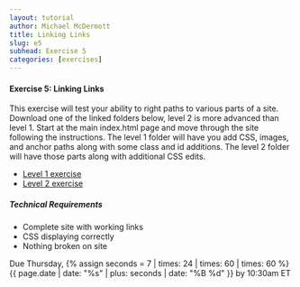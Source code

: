 ```yaml
---
layout: tutorial
author: Michael McDermott
title: Linking Links
slug: e5
subhead: Exercise 5
categories: [exercises]
---
```

#### Exercise 5: Linking Links
This exercise will test your ability to right paths to various parts of a site. Download one of the linked folders below, level 2 is more advanced than level 1. Start at the main index.html page and move through the site following the instructions. The level 1 folder will have you add CSS, images, and anchor paths along with some class and id additions. The level 2 folder will have those parts along with additional CSS edits.

* [Level 1 exercise](https://www.dropbox.com/scl/fo/5up3bwasg4vc6cadu3v0p/AJ-F1EQ3yAVqDTHwdPoQhvU?rlkey=6lt9lwalzeiwlaxcppd46wwh6&dl=0)
* [Level 2 exercise](https://www.dropbox.com/scl/fo/z1gehppkspwoj1yn7kpkm/AJBMcIBcwdbjjmVuhbhk2Ho?rlkey=st0gs19bsqpx40kn25crwy31h&dl=0)

##### Technical Requirements
* Complete site with working links
* CSS displaying correctly
* Nothing broken on site

<span class="due">Due Thursday, {% assign seconds = 7 | times: 24 | times: 60 | times: 60 %}{{ page.date | date: "%s" | plus: seconds | date: "%B %d" }} by 10:30am ET</span>
